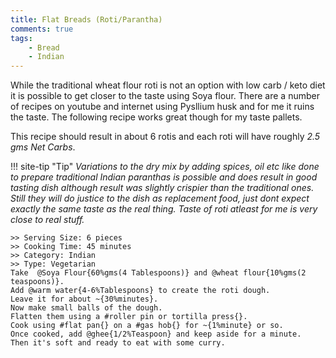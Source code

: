 ```yaml
---
title: Flat Breads (Roti/Parantha)
comments: true
tags:
    - Bread
    - Indian
---
```


While the traditional wheat flour roti is not an option with low carb / keto diet it is possible to get closer to the taste using Soya flour. There are a number of recipes on youtube and internet using Pysllium husk and for me it ruins the taste. The following recipe works great though for my taste pallets.

This recipe should result in about 6 rotis and each roti will have roughly *2.5 gms Net Carbs*.

!!! site-tip "Tip"
    *Variations to the dry mix by adding spices, oil etc like done to prepare traditional Indian paranthas is possible and does result in good tasting dish although result was slightly crispier than the traditional ones. Still they will do justice to the dish as replacement food, just dont expect exactly the same taste as the real thing. Taste of roti atleast for me is very close to real stuff.*

```cooklang
>> Serving Size: 6 pieces
>> Cooking Time: 45 minutes
>> Category: Indian
>> Type: Vegetarian
Take  @Soya Flour{60%gms(4 Tablespoons)} and @wheat flour{10%gms(2 teaspoons)}. 
Add @warm water{4-6%Tablespoons} to create the roti dough. 
Leave it for about ~{30%minutes}. 
Now make small balls of the dough.
Flatten them using a #roller pin or tortilla press{}.
Cook using #flat pan{} on a #gas hob{} for ~{1%minute} or so. 
Once cooked, add @ghee{1/2%Teaspoon} and keep aside for a minute.
Then it's soft and ready to eat with some curry.
```

